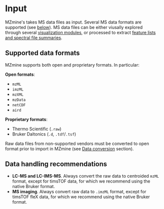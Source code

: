 # Input

MZmine's takes MS data files as input. Several MS data formats are supported (see [below](#supported-data-formats)). MS data files can be either viusally explored through several [visualization modules](../data_visualization/index.md), or processed to extract [feature lists and spectral file summaries](output.md).

## Supported data formats

MZmine supports both open and proprietary formats. In particular:

**Open formats**:

- `mzML`
- `imzML`
- `mzXML`
- `mzData`
- `netCDF`
- `aird`

**Proprietary formats**:

- Thermo Scientific (`.raw`)
- Bruker Daltonics (`.d`, `.tdf`/`.tsf`)

Raw data files from non-supported vendors must be converted to open format prior to import in MZmine (see [Data conversion](data_conversion.md) section).

## Data handling recommendations

- **LC-MS and LC-IMS-MS**. Always convert the raw data to centroided `mzML` format, except for timsTOF data, for which we recommend using the native Bruker format.
- **MS imaging**. Always convert raw data to `.imzML` format, except for timsTOF fleX data, for which we recommend using the native Bruker format.
